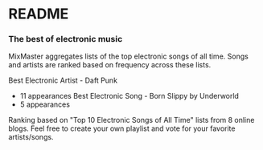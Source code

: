 # README

### The best of electronic music

MixMaster aggregates lists of the top electronic songs of all time. 
Songs and artists are ranked based on frequency across these lists. 

Best Electronic Artist - Daft Punk
  - 11 appearances
Best Electronic Song - Born Slippy by Underworld
  - 5 appearances

Ranking based on "Top 10 Electronic Songs of All Time" lists from 8 online blogs. 
Feel free to create your own playlist and vote for your favorite artists/songs.
